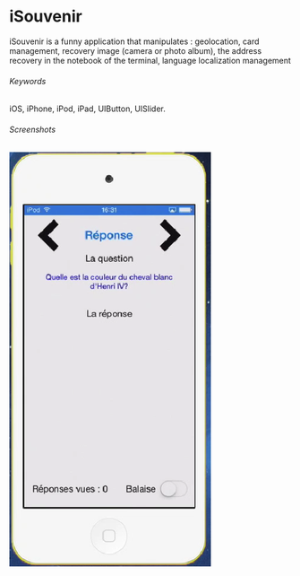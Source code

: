 iSouvenir
=========

iSouvenir is a funny application that manipulates :  geolocation, card management, recovery image (camera or photo album), the address recovery in the notebook of the terminal, language localization management

###### Keywords
iOS, iPhone, iPod, iPad, UIButton, UISlider.

###### Screenshots
![alt text](https://github.com/Kingsousse/iOS-Quizz-Swift/blob/master/capt1.png "screen 1")
